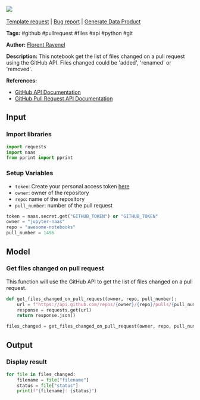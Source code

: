 <a href="https://app.naas.ai/user-redirect/naas/downloader?url=https://raw.githubusercontent.com/jupyter-naas/awesome-notebooks/master/GitHub/GitHub_Get_files_changed_on_pull_request.ipynb" target="_parent"><img src="https://naasai-public.s3.eu-west-3.amazonaws.com/open_in_naas.svg"/></a><br><br><a href="https://github.com/jupyter-naas/awesome-notebooks/issues/new?assignees=&labels=&template=template-request.md&title=Tool+-+Action+of+the+notebook+">Template request</a> | <a href="https://github.com/jupyter-naas/awesome-notebooks/issues/new?assignees=&labels=bug&template=bug_report.md&title=GitHub+-+Get+files+changed+on+pull+request:+Error+short+description">Bug report</a> | <a href="https://app.naas.ai/user-redirect/naas/downloader?url=https://raw.githubusercontent.com/jupyter-naas/awesome-notebooks/master/Naas/Naas_Start_data_product.ipynb" target="_parent">Generate Data Product</a>

**Tags:** #github #pullrequest #files #api #python #git

**Author:** [Florent Ravenel](https://www.linkedin.com/in/florent-ravenel/)

**Description:** This notebook get the list of files changed on a pull request using the GitHub API. Files changed could be 'added', 'renamed' or 'removed'.

**References:**
- [GitHub API Documentation](https://developer.github.com/v3/)
- [GitHub Pull Request API Documentation](https://developer.github.com/v3/pulls/)

## Input

### Import libraries


```python
import requests
import naas
from pprint import pprint
```

### Setup Variables
- `token`: Create your personal access token [here](https://github.com/settings/tokens)
- `owner`: owner of the repository
- `repo`: name of the repository
- `pull_number`: number of the pull request


```python
token = naas.secret.get("GITHUB_TOKEN") or "GITHUB_TOKEN"
owner = "jupyter-naas"
repo = "awesome-notebooks"
pull_number = 1496
```

## Model

### Get files changed on pull request

This function will use the GitHub API to get the list of files changed on a pull request.


```python
def get_files_changed_on_pull_request(owner, repo, pull_number):
    url = f"https://api.github.com/repos/{owner}/{repo}/pulls/{pull_number}/files"
    response = requests.get(url)
    return response.json()

files_changed = get_files_changed_on_pull_request(owner, repo, pull_number)
```

## Output

### Display result


```python
for file in files_changed:
    filename = file["filename"]
    status = file["status"]
    print(f"{filename}: {status}")
```
